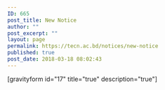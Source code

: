```yaml
---
ID: 665
post_title: New Notice
author: ""
post_excerpt: ""
layout: page
permalink: https://tecn.ac.bd/notices/new-notice
published: true
post_date: 2018-03-18 08:02:43
---
```

[gravityform id="17" title="true" description="true"]